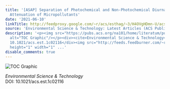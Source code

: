 ```yaml
---
title: '[ASAP] Separation of Photochemical and Non-Photochemical Diurnal In-Stream
  Attenuation of Micropollutants'
date: '2021-06-10'
linkTitle: http://feedproxy.google.com/~r/acs/esthag/~3/H4OVgHDmn-U/acs.est.1c02116
source: 'Environmental Science & Technology: Latest Articles (ACS Publications)'
description: '<p><img src="https://pubs.acs.org/na101/home/literatum/publisher/achs/journals/content/esthag/0/esthag.ahead-of-print/acs.est.1c02116/20210610/images/medium/es1c02116_0005.gif"
  alt="TOC Graphic"/></p><div><cite>Environmental Science & Technology</cite></div><div>DOI:
  10.1021/acs.est.1c02116</div><img src="http://feeds.feedburner.com/~r/acs/esthag/~4/H4OVgHDmn-U"
  height="1" width="1" ...'
disable_comments: true
---
```

<p><img src="https://pubs.acs.org/na101/home/literatum/publisher/achs/journals/content/esthag/0/esthag.ahead-of-print/acs.est.1c02116/20210610/images/medium/es1c02116_0005.gif" alt="TOC Graphic"/></p><div><cite>Environmental Science & Technology</cite></div><div>DOI: 10.1021/acs.est.1c02116</div><img src="http://feeds.feedburner.com/~r/acs/esthag/~4/H4OVgHDmn-U" height="1" width="1" ...